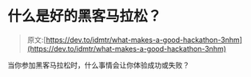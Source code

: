 # 什么是好的黑客马拉松？

> 原文:[https://dev.to/idmtr/what-makes-a-good-hackathon-3nhm](https://dev.to/idmtr/what-makes-a-good-hackathon-3nhm)

当你参加黑客马拉松时，什么事情会让你体验成功或失败？